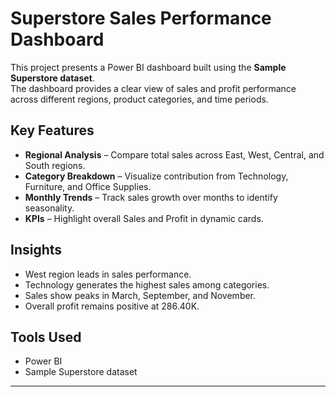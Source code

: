 # Superstore Sales Performance Dashboard  

This project presents a Power BI dashboard built using the **Sample Superstore dataset**.  
The dashboard provides a clear view of sales and profit performance across different regions, product categories, and time periods.  

## Key Features  
- **Regional Analysis** – Compare total sales across East, West, Central, and South regions.  
- **Category Breakdown** – Visualize contribution from Technology, Furniture, and Office Supplies.  
- **Monthly Trends** – Track sales growth over months to identify seasonality.  
- **KPIs** – Highlight overall Sales and Profit in dynamic cards.  

## Insights  
- West region leads in sales performance.  
- Technology generates the highest sales among categories.  
- Sales show peaks in March, September, and November.  
- Overall profit remains positive at 286.40K.  

## Tools Used  
- Power BI  
- Sample Superstore dataset  

---
